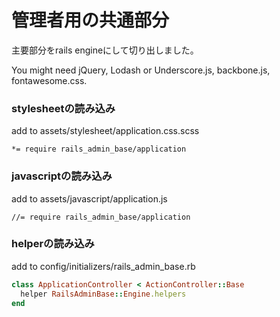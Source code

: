 # 管理者用の共通部分

主要部分をrails engineにして切り出しました。

You might need jQuery, Lodash or Underscore.js, backbone.js, fontawesome.css.

### stylesheetの読み込み
add to assets/stylesheet/application.css.scss

```
*= require rails_admin_base/application
```

### javascriptの読み込み
add to assets/javascript/application.js

``` 
//= require rails_admin_base/application
```

### helperの読み込み

add to config/initializers/rails_admin_base.rb

```ruby 
class ApplicationController < ActionController::Base
  helper RailsAdminBase::Engine.helpers
end
``` 
